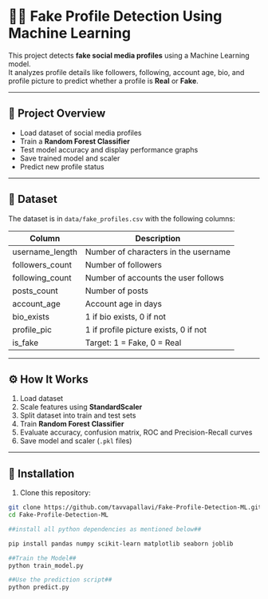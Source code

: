 # 🕵️‍♀️ Fake Profile Detection Using Machine Learning

This project detects **fake social media profiles** using a Machine Learning model.  
It analyzes profile details like followers, following, account age, bio, and profile picture to predict whether a profile is **Real** or **Fake**.

---

## 📘 Project Overview
- Load dataset of social media profiles  
- Train a **Random Forest Classifier**  
- Test model accuracy and display performance graphs  
- Save trained model and scaler  
- Predict new profile status

---

## 📂 Dataset
The dataset is in `data/fake_profiles.csv` with the following columns:

| Column | Description |
|--------|-------------|
| username_length | Number of characters in the username |
| followers_count | Number of followers |
| following_count | Number of accounts the user follows |
| posts_count | Number of posts |
| account_age | Account age in days |
| bio_exists | 1 if bio exists, 0 if not |
| profile_pic | 1 if profile picture exists, 0 if not |
| is_fake | Target: 1 = Fake, 0 = Real |

---

## ⚙️ How It Works
1. Load dataset  
2. Scale features using **StandardScaler**  
3. Split dataset into train and test sets  
4. Train **Random Forest Classifier**  
5. Evaluate accuracy, confusion matrix, ROC and Precision-Recall curves  
6. Save model and scaler (`.pkl` files)

---

## 🧩 Installation
1. Clone this repository:
```bash
git clone https://github.com/tavvapallavi/Fake-Profile-Detection-ML.git
cd Fake-Profile-Detection-ML

##install all python dependencies as mentioned below##

pip install pandas numpy scikit-learn matplotlib seaborn joblib

##Train the Model##
python train_model.py

##Use the prediction script##
python predict.py
